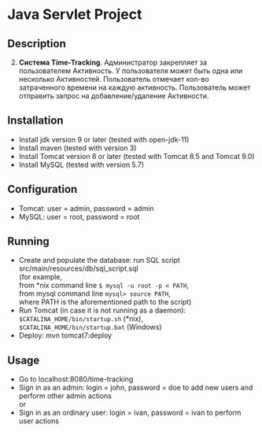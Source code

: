 # Java Servlet Project

## Description
2. **Система Time-Tracking**. Администратор закрепляет за пользователем
Активность. У пользователя может быть одна или несколько Активностей.
Пользователь отмечает кол-во затраченного времени на каждую активность.
Пользователь может отправить запрос на добавление/удаление Активности.

## Installation
* Install jdk version 9 or later (tested with open-jdk-11)
* Install maven (tested with version 3)
* Install Tomcat version 8 or later (tested with Tomcat 8.5 and Tomcat 9.0)
* Install MySQL (tested with version 5.7)

## Configuration
* Tomcat: user = admin, password = admin
* MySQL: user = root, password = root

## Running
* Create and populate the database: run SQL script 
src/main/resources/db/sql_script.sql  
(for example,  
from *nix command line `$ mysql -u root -p < PATH`,  
from mysql command line `mysql> source PATH`,  
where PATH is the aforementioned path to the script)
* Run Tomcat (in case it is not running as a daemon):  
`$CATALINA_HOME/bin/startup.sh` (*nix),  
`$CATALINA_HOME/bin/startup.bat` (Windows)
* Deploy: mvn tomcat7:deploy

## Usage
* Go to localhost:8080/time-tracking
* Sign in as an admin: login = john, password = doe to add new users 
and perform other admin actions  
or  
* Sign in as an ordinary user: login = ivan, password = ivan to perform user actions

